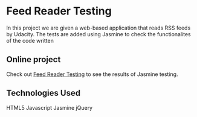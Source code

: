 # Feed Reader Testing

In this project we are given a web-based application that reads RSS feeds by Udacity. The tests are added using Jasmine to check the functionalites of the code written

## Online project

Check out [Feed Reader Testing](http://mohammedaziz.tk/Feed-Reader-Testing) to see the results of Jasmine testing.


## Technologies Used

HTML5
Javascript
Jasmine
jQuery